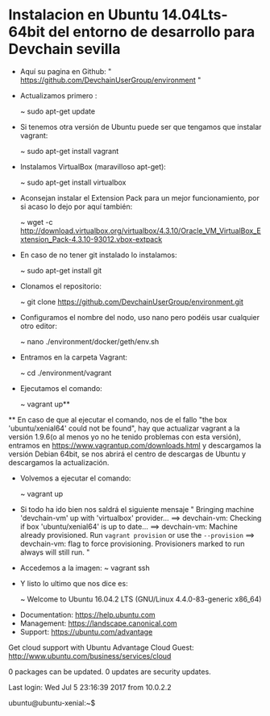 # Instalacion en Ubuntu 14.04Lts-64bit del entorno de desarrollo para Devchain sevilla

- Aquí su pagina en Github:
 " https://github.com/DevchainUserGroup/environment "


- Actualizamos primero :

   ~ sudo apt-get update


- Si tenemos otra versión de Ubuntu puede ser que tengamos que instalar vagrant:

   ~ sudo apt-get install vagrant


- Instalamos VirtualBox (maravilloso apt-get):

   ~ sudo apt-get install virtualbox


- Aconsejan instalar el Extension Pack para un mejor funcionamiento, por si acaso lo dejo por aquí también:

   ~ wget -c http://download.virtualbox.org/virtualbox/4.3.10/Oracle_VM_VirtualBox_Extension_Pack-4.3.10-93012.vbox-extpack


- En caso de no tener git instalado lo instalamos:

   ~ sudo apt-get install git


- Clonamos el repositorio:

   ~ git clone https://github.com/DevchainUserGroup/environment.git


- Configuramos el nombre del nodo, uso nano pero podéis usar cualquier otro editor:

   ~ nano ./environment/docker/geth/env.sh


- Entramos en la carpeta Vagrant:

   ~ cd ./environment/vagrant

- Ejecutamos el comando:

   ~ vagrant up**


** En caso de que al ejecutar el comando, nos de el fallo "the box 'ubuntu/xenial64' could not be found", hay que actualizar vagrant a la versión 1.9.6(o al menos yo no he tenido problemas con esta versión), entramos en https://www.vagrantup.com/downloads.html y descargamos la versión Debian 64bit, se nos abrirá el centro de descargas de Ubuntu y descargamos la actualización. 

- Volvemos a ejecutar el comando:

   ~ vagrant up


- Si todo ha ido bien nos saldrá el siguiente mensaje 
" Bringing machine 'devchain-vm' up with 'virtualbox' provider...
==> devchain-vm: Checking if box 'ubuntu/xenial64' is up to date...
==> devchain-vm: Machine already provisioned. Run `vagrant provision` or use the `--provision`
==> devchain-vm: flag to force provisioning. Provisioners marked to run always will still run.
"
- Accedemos a la imagen:
~ vagrant ssh

- Y listo lo ultimo que nos dice es:

   ~ Welcome to Ubuntu 16.04.2 LTS (GNU/Linux 4.4.0-83-generic x86_64)
* Documentation: https://help.ubuntu.com
* Management: https://landscape.canonical.com
* Support: https://ubuntu.com/advantage

Get cloud support with Ubuntu Advantage Cloud Guest:
http://www.ubuntu.com/business/services/cloud

0 packages can be updated.
0 updates are security updates.


Last login: Wed Jul 5 23:16:39 2017 from 10.0.2.2

ubuntu@ubuntu-xenial:~$ 
